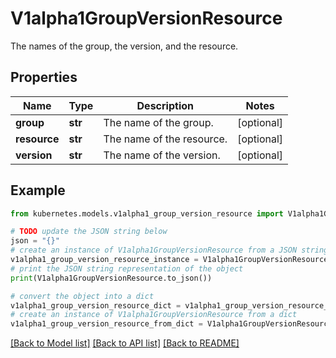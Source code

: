 # V1alpha1GroupVersionResource

The names of the group, the version, and the resource.

## Properties

Name | Type | Description | Notes
------------ | ------------- | ------------- | -------------
**group** | **str** | The name of the group. | [optional] 
**resource** | **str** | The name of the resource. | [optional] 
**version** | **str** | The name of the version. | [optional] 

## Example

```python
from kubernetes.models.v1alpha1_group_version_resource import V1alpha1GroupVersionResource

# TODO update the JSON string below
json = "{}"
# create an instance of V1alpha1GroupVersionResource from a JSON string
v1alpha1_group_version_resource_instance = V1alpha1GroupVersionResource.from_json(json)
# print the JSON string representation of the object
print(V1alpha1GroupVersionResource.to_json())

# convert the object into a dict
v1alpha1_group_version_resource_dict = v1alpha1_group_version_resource_instance.to_dict()
# create an instance of V1alpha1GroupVersionResource from a dict
v1alpha1_group_version_resource_from_dict = V1alpha1GroupVersionResource.from_dict(v1alpha1_group_version_resource_dict)
```
[[Back to Model list]](../README.md#documentation-for-models) [[Back to API list]](../README.md#documentation-for-api-endpoints) [[Back to README]](../README.md)


